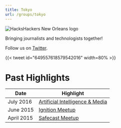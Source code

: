 ```yaml
---
title: Tokyo
url: /groups/tokyo
---
```


![HacksHackers New Orleans logo](https://pbs.twimg.com/media/CQOpcimVEAATG2s?format=jpg&name=medium)

Bringing journalists and technologists together!

Follow us on [Twitter](https://twitter.com/hhtyo?lang=en).

{{< tweet id="649557618579542016" width=80% >}}

# Past Highlights

| **Date**  | **Highlight** |  
|-----------|---------------|  
| July 2016 | [Artificial Intelligence & Media](https://twitter.com/hhtyo/status/754860243738251264) |
| June 2015 | [Ignition Meetup](https://twitter.com/hhtyo/status/605935745161781248) |   
| April 2015 | [Safecast Meetup](https://twitter.com/hhtyo/status/588096865415012352) |
